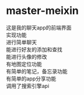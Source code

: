 # master-meixin
这是我的聊天app的前端界面
<Br>
实现功能
<Br>
进行简单聊天
<Br>
能进行好友的添加和查找
<Br>
能进行头像的修改
<Br>
有地图定位功能
  <Br>
有简单的笔记，备忘录功能
    <Br>
有简单的app分享功能
      <Br>
调用了搜索引擎api
        <Br>
